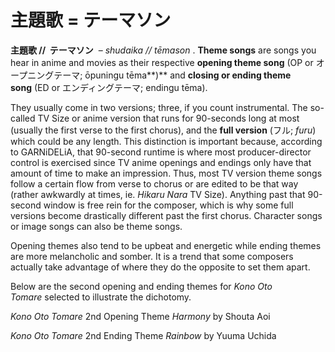 # 主題歌 = テーマソン

**主題歌 //  テーマソン**  – _shudaika // tēmason_ . **Theme songs** are songs you hear in anime and movies as their respective **opening theme song** (OP or オープニングテーマ; ōpuningu tēma**)** and **closing or ending theme song** (ED or エンディングテーマ; endingu tēma).

They usually come in two versions; three, if you count instrumental. The so-called TV Size or anime version that runs for 90-seconds long at most (usually the first verse to the first chorus), and the **full version** (フル; _furu_) which could be any length. This distinction is important because, according to GARNiDELiA, that 90-second runtime is where most producer-director control is exercised since TV anime openings and endings only have that amount of time to make an impression. Thus, most TV version theme songs follow a certain flow from verse to chorus or are edited to be that way (rather awkwardly at times, ie. _Hikaru Nara_ TV Size). Anything past that 90-second window is free rein for the composer, which is why some full versions become drastically different past the first chorus. Character songs or image songs can also be theme songs.

Opening themes also tend to be upbeat and energetic while ending themes are more melancholic and somber. It is a trend that some composers actually take advantage of where they do the opposite to set them apart.

Below are the second opening and ending themes for _Kono Oto Tomare_ selected to illustrate the dichotomy.

_Kono Oto Tomare_ 2nd Opening Theme _Harmony_ by Shouta Aoi

_Kono Oto Tomare_ 2nd Ending Theme _Rainbow_ by Yuuma Uchida
